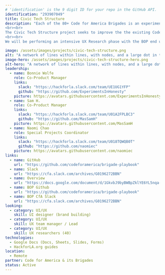 ```yaml
---
# 'identification' is the 9 digit ID for your repo in the GitHub API.
identification: "293907049"
title: Civic Tech Structure
description: "Each of the 80+ Code for America Brigades is an experiment which generates valuable learnings and new effective processes and practices. However, Brigades need not start from scratch. This project aims to improve existing structures and create new ones that make it easier to share replicable processes and practices so that brigade members can iterate on each others work, improving outcomes for the whole network.
<br><br>
The Civic Tech Structure project seeks to improve the the existing Code for America Brigade Organizer’s Playbook (BOP) into a communal, high-value resource for sharing.
<br><br>
We will be performing an intensive UX Research phase with the BOP end users to understand their priorities, infrastructure, and potential contributions."

image: /assets/images/projects/civic-tech-structure.png
alt: "A network of lines within lines, with nodes, and a large dot in the center."
image-hero: /assets/images/projects/civic-tech-structure-hero.png
alt-hero: "A network of lines within lines, with nodes, and a large dot in the center."
leadership:
  - name: Bonnie Wolfe
    role: Co-Product Manager
    links:
      slack: "https://hackforla.slack.com/team/UE1UG1YFP"
      github: "https://github.com/ExperimentsInHonesty"
    picture: https://avatars.githubusercontent.com/ExperimentsInHonesty
  - name: Sam H.
    role: Co-Product Manager
    links:
      slack: "https://hackforla.slack.com/team/U01A2FPLBC3"
      github: "https://github.com/MasSamH"
    picture: https://avatars.githubusercontent.com/MasSamH
  - name: Naomi Chao
    role: Special Projects Coordinator
    links:
      slack: "https://hackforla.slack.com/team/U018TQWQB0T"
      github: "https://github.com/naomiec"
    picture: https://avatars.githubusercontent.com/naomiec
links:
  - name: GitHub
    url: "https://github.com/codeforamerica/brigade-playbook"
  - name: Slack
    url: "https://cfa.slack.com/archives/G0196272BBN"
  - name: Overview
    url: "https://docs.google.com/document/d/1GkvbJ9byBWBpZklYE6YL5nqa-KbIRz32PnMCeroV_1g/edit?usp=sharing"
  - name: BOP Github
    url: "https://github.com/codeforamerica/brigade-playbook"
  - name: BOP CfA Slack
    url: "https://cfa.slack.com/archives/G0196272BBN"
looking:
  - category: UI/UX
    skill: UI designer (brand building)
  - category: UI/UX
    skill: UX team manager / Lead
  - category: UI/UX
    skill: UX researchers (40)
technologies:
  - Google Docs (Docs, Sheets, Slides, Forms)
  - HackforLA.org guides
location:
  - Remote
partner: Code for America & its Brigades
status: Active
---
```

